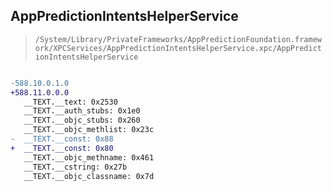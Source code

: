## AppPredictionIntentsHelperService

> `/System/Library/PrivateFrameworks/AppPredictionFoundation.framework/XPCServices/AppPredictionIntentsHelperService.xpc/AppPredictionIntentsHelperService`

```diff

-588.10.0.1.0
+588.11.0.0.0
   __TEXT.__text: 0x2530
   __TEXT.__auth_stubs: 0x1e0
   __TEXT.__objc_stubs: 0x260
   __TEXT.__objc_methlist: 0x23c
-  __TEXT.__const: 0x88
+  __TEXT.__const: 0x80
   __TEXT.__objc_methname: 0x461
   __TEXT.__cstring: 0x27b
   __TEXT.__objc_classname: 0x7d

```
